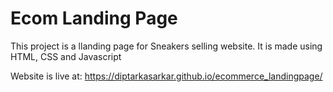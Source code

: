 # Ecom Landing Page

This project is a llanding page for Sneakers selling website. It is made using HTML, CSS and Javascript 

Website is live at: https://diptarkasarkar.github.io/ecommerce_landingpage/
